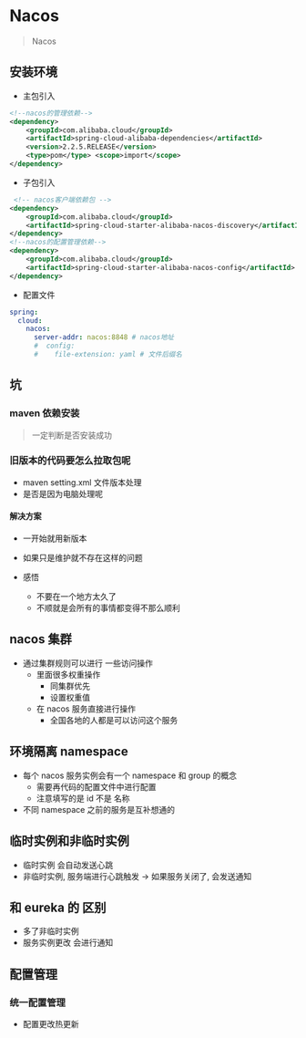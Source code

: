 # Nacos

> Nacos

## 安装环境

- 主包引入

```xml
<!--nacos的管理依赖-->
<dependency>
    <groupId>com.alibaba.cloud</groupId>
    <artifactId>spring-cloud-alibaba-dependencies</artifactId>
    <version>2.2.5.RELEASE</version>
    <type>pom</type> <scope>import</scope>
</dependency>
```

- 子包引入

```xml
 <!-- nacos客户端依赖包 -->
<dependency>
    <groupId>com.alibaba.cloud</groupId>
    <artifactId>spring-cloud-starter-alibaba-nacos-discovery</artifactId>
</dependency>
<!--nacos的配置管理依赖-->
<dependency>
    <groupId>com.alibaba.cloud</groupId>
    <artifactId>spring-cloud-starter-alibaba-nacos-config</artifactId>
</dependency>
```

- 配置文件

```yml
spring:
  cloud:
    nacos:
      server-addr: nacos:8848 # nacos地址
      #  config:
      #    file-extension: yaml # 文件后缀名
```

## 坑

### maven 依赖安装

> 一定判断是否安装成功

### 旧版本的代码要怎么拉取包呢

- maven setting.xml 文件版本处理
- 是否是因为电脑处理呢

#### 解决方案

- 一开始就用新版本
- 如果只是维护就不存在这样的问题

- 感悟
  - 不要在一个地方太久了
  - 不顺就是会所有的事情都变得不那么顺利

## nacos 集群

- 通过集群规则可以进行 一些访问操作
  - 里面很多权重操作
    - 同集群优先
    - 设置权重值
  - 在 nacos 服务直接进行操作
    - 全国各地的人都是可以访问这个服务

## 环境隔离 namespace

- 每个 nacos 服务实例会有一个 namespace 和 group 的概念
  - 需要再代码的配置文件中进行配置
  - 注意填写的是 id 不是 名称
- 不同 namespace 之前的服务是互补想通的

## 临时实例和非临时实例

- 临时实例 会自动发送心跳
- 非临时实例, 服务端进行心跳触发 -> 如果服务关闭了, 会发送通知

## 和 eureka 的 区别

- 多了非临时实例
- 服务实例更改 会进行通知

## 配置管理

### 统一配置管理

- 配置更改热更新
